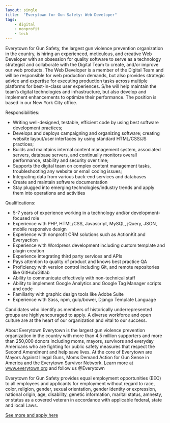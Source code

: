 ```yaml
---
layout: single
title:  "Everytown for Gun Safety: Web Developer"
tags: 
    - digital
    - nonprofit
    - tech
---
```


Everytown for Gun Safety, the largest gun violence prevention organization in the country, is hiring an experienced, meticulous, and creative Web Developer with an obsession for quality software to serve as a technology strategist and collaborate with the Digital Team to create, and/or improve our web products. The Web Developer is a member of the Digital Team and will be responsible for web production demands, but also provides strategic advice and expertise for executing production tasks across multiple platforms for best-in-class user experiences. S/he will help maintain the team’s digital technologies and infrastructure, but also develop and implement enhancements to optimize their performance. The position is based in our New York City office.

Responsibilities:
* Writing well-designed, testable, efficient code by using best software development practices;
* Develops and deploys campaigning and organizing software; creating website layout/user interfaces by using standard HTML/CSS/JS practices;
* Builds and maintains internal content management system, associated servers, database servers, and continually monitors overall performance, stability and security over time;
* Supports the digital team on complex content management tasks, troubleshooting any website or email coding issues;
* Integrating data from various back-end services and databases
* Create and maintain software documentation
* Stay plugged into emerging technologies/industry trends and apply them into operations and activities

Qualifications:
* 5-7 years of experience working in a technology and/or development-focused role  
* Experience with PHP, HTML/CSS, Javascript, MySQL, jQuery, JSON, mobile responsive design
* Experience with nonprofit CRM solutions such as ActionKit and Everyaction 
* Experience with Wordpress development including custom template and plugin creation
* Experience integrating third party services and APIs
* Pays attention to quality of product and knows best practice QA
* Proficiency with version control including Git, and remote repositories like GitHub/Gitlab
* Ability to communicate effectively with non-technical staff
* Ability to implement Google Analytics and Google Tag Manager scripts and code
* Familiarity with graphic design tools like Adobe Suite
* Experience with Sass, npm, gulp/bower, Django Template Language 

Candidates who identify as members of historically underrepresented groups are highlyencouraged to apply. A diverse workforce and open culture are at the heart of our organization and vital to our success.

About Everytown
Everytown is the largest gun violence prevention organization in the country with more than 4.5 million supporters and more than 250,000 donors including moms, mayors, survivors and everyday Americans who are fighting for public safety measures that respect the Second Amendment and help save lives. At the core of Everytown are Mayors Against Illegal Guns, Moms Demand Action for Gun Sense in America and the Everytown Survivor Network. Learn more at www.everytown.org and follow us @Everytown

Everytown for Gun Safety provides equal employment opportunities (EEO) to all employees and applicants for employment without regard to race, color, religion, gender, sexual orientation, gender identity or expression, national origin, age, disability, genetic information, marital status, amnesty, or status as a covered veteran in accordance with applicable federal, state and local Laws.

[See more and apply here](https://everytown.org/job/?gh_jid=1111980)
